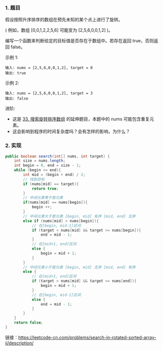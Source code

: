 ### 1. 题目

假设按照升序排序的数组在预先未知的某个点上进行了旋转。

( 例如，数组 [0,0,1,2,2,5,6] 可能变为 [2,5,6,0,0,1,2] )。

编写一个函数来判断给定的目标值是否存在于数组中。若存在返回 true，否则返回 false。

示例 1:
```
输入: nums = [2,5,6,0,0,1,2], target = 0
输出: true
```
示例 2:
```
输入: nums = [2,5,6,0,0,1,2], target = 3
输出: false
```
进阶:
- 这是 [33. 搜索旋转排序数组](https://leetcode-cn.com/problems/search-in-rotated-sorted-array/description/) 的延伸题目，本题中的 nums  可能包含重复元素。
- 这会影响到程序的时间复杂度吗？会有怎样的影响，为什么？

### 2. 实现

```java
public boolean search(int[] nums, int target) {
    int size = nums.length;
    int begin = 0, end = size - 1;
    while (begin <= end){
        int mid = (begin + end) / 2;
        // 找到目标
        if (nums[mid] == target){
            return true;
        }
        // 中间元素等于首元素
        if(nums[mid] == nums[begin]){
            begin ++;
        }
        // 中间元素大于首元素 [begin, mid] 有序 [mid, end] 无序
        else if (nums[mid] > nums[begin]){
            // 在[begin, mid-1]区间
            if (target < nums[mid] && target >= nums[begin]){
                end = mid - 1;
            }
            // 在[mid+1, end]区间
            else {
                begin = mid + 1;
            }
        }
        // 中间元素小于首元素 [begin, mid] 无序 [mid, end] 有序
        else {
            // 在[mid+1, end]区间
            if (target > nums[mid] && target <= nums[end]){
                begin = mid + 1;
            }
            // 在[begin, mid-1]区间
            else {
                end = mid - 1;
            }
        }
    }
    return false;
}
```










链接：https://leetcode-cn.com/problems/search-in-rotated-sorted-array-ii/description/
